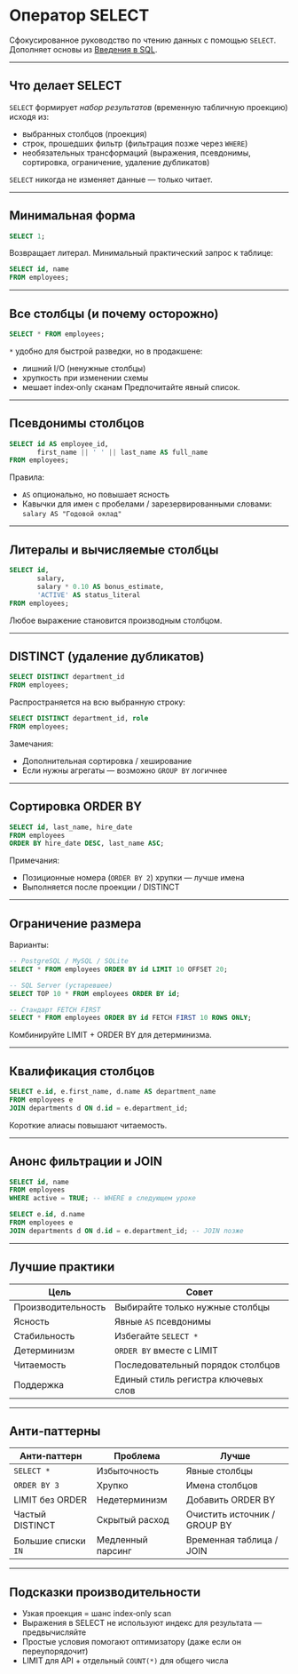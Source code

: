 # Оператор SELECT

Сфокусированное руководство по чтению данных с помощью `SELECT`. Дополняет основы из [Введения в SQL](sql.md).

---
## Что делает SELECT
`SELECT` формирует *набор результатов* (временную табличную проекцию) исходя из:
- выбранных столбцов (проекция)
- строк, прошедших фильтр (фильтрация позже через `WHERE`)
- необязательных трансформаций (выражения, псевдонимы, сортировка, ограничение, удаление дубликатов)

`SELECT` никогда не изменяет данные — только читает.

---
## Минимальная форма
```sql
SELECT 1;
```
Возвращает литерал. Минимальный практический запрос к таблице:
```sql
SELECT id, name
FROM employees;
```

---
## Все столбцы (и почему осторожно)
```sql
SELECT * FROM employees;
```
`*` удобно для быстрой разведки, но в продакшене:
- лишний I/O (ненужные столбцы)
- хрупкость при изменении схемы
- мешает index‑only сканам
Предпочитайте явный список.

---
## Псевдонимы столбцов
```sql
SELECT id AS employee_id,
       first_name || ' ' || last_name AS full_name
FROM employees;
```
Правила:
- `AS` опционально, но повышает ясность
- Кавычки для имен с пробелами / зарезервированными словами: `salary AS "Годовой оклад"`

---
## Литералы и вычисляемые столбцы
```sql
SELECT id,
       salary,
       salary * 0.10 AS bonus_estimate,
       'ACTIVE' AS status_literal
FROM employees;
```
Любое выражение становится производным столбцом.

---
## DISTINCT (удаление дубликатов)
```sql
SELECT DISTINCT department_id
FROM employees;
```
Распространяется на всю выбранную строку:
```sql
SELECT DISTINCT department_id, role
FROM employees;
```
Замечания:
- Дополнительная сортировка / хеширование
- Если нужны агрегаты — возможно `GROUP BY` логичнее

---
## Сортировка ORDER BY
```sql
SELECT id, last_name, hire_date
FROM employees
ORDER BY hire_date DESC, last_name ASC;
```
Примечания:
- Позиционные номера (`ORDER BY 2`) хрупки — лучше имена
- Выполняется после проекции / DISTINCT

---
## Ограничение размера
Варианты:
```sql
-- PostgreSQL / MySQL / SQLite
SELECT * FROM employees ORDER BY id LIMIT 10 OFFSET 20;

-- SQL Server (устаревшее)
SELECT TOP 10 * FROM employees ORDER BY id;

-- Стандарт FETCH FIRST
SELECT * FROM employees ORDER BY id FETCH FIRST 10 ROWS ONLY;
```
Комбинируйте LIMIT + ORDER BY для детерминизма.

---
## Квалификация столбцов
```sql
SELECT e.id, e.first_name, d.name AS department_name
FROM employees e
JOIN departments d ON d.id = e.department_id;
```
Короткие алиасы повышают читаемость.

---
## Анонс фильтрации и JOIN
```sql
SELECT id, name
FROM employees
WHERE active = TRUE; -- WHERE в следующем уроке
```
```sql
SELECT e.id, d.name
FROM employees e
JOIN departments d ON d.id = e.department_id; -- JOIN позже
```

---
## Лучшие практики
| Цель | Совет |
|------|-------|
| Производительность | Выбирайте только нужные столбцы |
| Ясность | Явные `AS` псевдонимы |
| Стабильность | Избегайте `SELECT *` |
| Детерминизм | `ORDER BY` вместе с LIMIT |
| Читаемость | Последовательный порядок столбцов |
| Поддержка | Единый стиль регистра ключевых слов |

---
## Анти‑паттерны
| Анти‑паттерн | Проблема | Лучше |
|--------------|---------|-------|
| `SELECT *` | Избыточность | Явные столбцы |
| `ORDER BY 3` | Хрупко | Имена столбцов |
| LIMIT без ORDER | Недетерминизм | Добавить ORDER BY |
| Частый DISTINCT | Скрытый расход | Очистить источник / GROUP BY |
| Большие списки `IN` | Медленный парсинг | Временная таблица / JOIN |

---
## Подсказки производительности
- Узкая проекция = шанс index‑only scan
- Выражения в SELECT не используют индекс для результата — предвычисляйте
- Простые условия помогают оптимизатору (даже если он переупорядочит)
- LIMIT для API + отдельный `COUNT(*)` для общего числа

